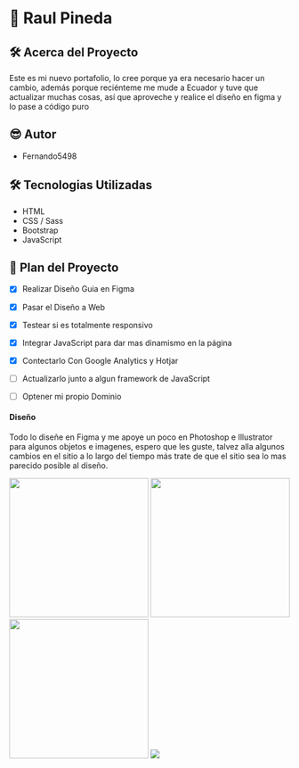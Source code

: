 # 💼 Raul Pineda


## 🛠 Acerca del Proyecto
Este es mi nuevo portafolio, lo cree porque ya era necesario hacer un cambio, además porque reciénteme me mude a Ecuador y tuve que actualizar muchas cosas, así que aproveche y realice el diseño en figma y lo pase a código puro


## 😎 Autor

- Fernando5498


## 🛠 Tecnologias Utilizadas
- HTML   
- CSS / Sass
- Bootstrap
- JavaScript


## 🗻 Plan del Proyecto

- [x]  Realizar Diseño Guia en Figma
- [x]  Pasar el Diseño a Web
- [x]  Testear si es totalmente responsivo
- [x]  Integrar JavaScript para dar mas dinamismo en la página
- [x]  Contectarlo Con Google Analytics y Hotjar
- [ ]  Actualizarlo junto a algun framework de JavaScript
- [ ]  Optener mi propio Dominio



#### Diseño

Todo lo diseñe en Figma y me apoye un poco en Photoshop e Illustrator para algunos objetos e imagenes, espero que les guste, talvez alla algunos cambios en el sitio a lo largo del tiempo más trate de que el sitio sea lo mas parecido posible al diseño.

<img src="https://github.com/fernando5498/Raul-Pineda-Site/blob/master/assets/readme/macbook.png" height="250"></img>
<img src="https://github.com/fernando5498/Raul-Pineda-Site/blob/master/assets/readme/ipad.png" height="250"></img>
<img src="https://github.com/fernando5498/Raul-Pineda-Site/blob/master/assets/readme/mobile.png" height="250"></img>
<img src="https://github.com/fernando5498/Raul-Pineda-Site/blob/master/assets/readme/Landing%20Page.png" ></img>


